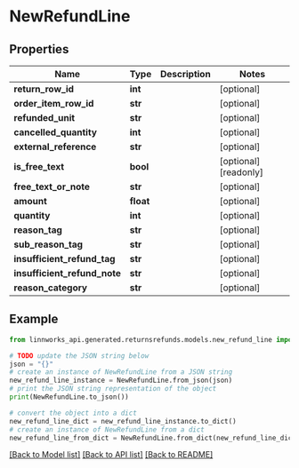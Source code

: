 # NewRefundLine


## Properties

Name | Type | Description | Notes
------------ | ------------- | ------------- | -------------
**return_row_id** | **int** |  | [optional] 
**order_item_row_id** | **str** |  | [optional] 
**refunded_unit** | **str** |  | [optional] 
**cancelled_quantity** | **int** |  | [optional] 
**external_reference** | **str** |  | [optional] 
**is_free_text** | **bool** |  | [optional] [readonly] 
**free_text_or_note** | **str** |  | [optional] 
**amount** | **float** |  | [optional] 
**quantity** | **int** |  | [optional] 
**reason_tag** | **str** |  | [optional] 
**sub_reason_tag** | **str** |  | [optional] 
**insufficient_refund_tag** | **str** |  | [optional] 
**insufficient_refund_note** | **str** |  | [optional] 
**reason_category** | **str** |  | [optional] 

## Example

```python
from linnworks_api.generated.returnsrefunds.models.new_refund_line import NewRefundLine

# TODO update the JSON string below
json = "{}"
# create an instance of NewRefundLine from a JSON string
new_refund_line_instance = NewRefundLine.from_json(json)
# print the JSON string representation of the object
print(NewRefundLine.to_json())

# convert the object into a dict
new_refund_line_dict = new_refund_line_instance.to_dict()
# create an instance of NewRefundLine from a dict
new_refund_line_from_dict = NewRefundLine.from_dict(new_refund_line_dict)
```
[[Back to Model list]](../README.md#documentation-for-models) [[Back to API list]](../README.md#documentation-for-api-endpoints) [[Back to README]](../README.md)


